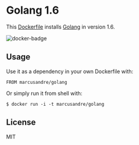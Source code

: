 
# Golang 1.6

  This [Dockerfile](http://docker.io/) installs [Golang](http://golang.org/) in version 1.6.

  ![docker-badge](http://dockeri.co/image/marcusandre/golang)

## Usage

  Use it as a dependency in your own Dockerfile with:

    FROM marcusandre/golang

  Or simply run it from shell with:

    $ docker run -i -t marcusandre/golang

## License

  MIT
